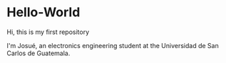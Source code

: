 # Hello-World
Hi, this is my first repository

I'm Josué, an electronics engineering student at the Universidad de San Carlos de Guatemala.

